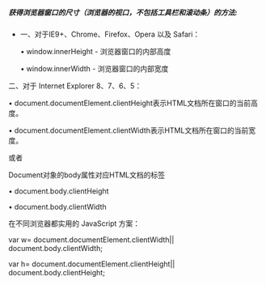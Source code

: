 ##### 获得浏览器窗口的尺寸（浏览器的视口，不包括工具栏和滚动条）的方法:


*  一、对于IE9+、Chrome、Firefox、Opera 以及 Safari：

   •  window.innerHeight - 浏览器窗口的内部高度

   •  window.innerWidth - 浏览器窗口的内部宽度

二、对于 Internet Explorer 8、7、6、5：

•  document.documentElement.clientHeight表示HTML文档所在窗口的当前高度。

•  document.documentElement.clientWidth表示HTML文档所在窗口的当前宽度。

或者

Document对象的body属性对应HTML文档的<body>标签

•  document.body.clientHeight

•  document.body.clientWidth


在不同浏览器都实用的 JavaScript 方案：

var w= document.documentElement.clientWidth|| document.body.clientWidth;

var h= document.documentElement.clientHeight|| document.body.clientHeight;




